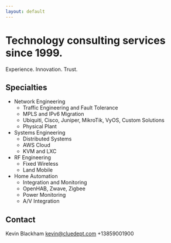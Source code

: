 ```yaml
---
layout: default
---
```

# Technology consulting services since 1999.

Experience. Innovation. Trust.

Specialties
-----------

* Network Engineering
  * Traffic Engineering and Fault Tolerance
  * MPLS and IPv6 Migration
  * Ubiquiti, Cisco, Juniper, MikroTik, VyOS, Custom Solutions
  * Physical Plant
* Systems Engineering
  * Distributed Systems
  * AWS Cloud
  * KVM and LXC
* RF Engineering
  * Fixed Wireless
  * Land Mobile
* Home Automation
  * Integration and Monitoring
  * OpenHAB, Zwave, Zigbee
  * Power Monitoring
  * A/V Integration

Contact
-------
Kevin Blackham <kevin@cluedept.com> +13859001900
